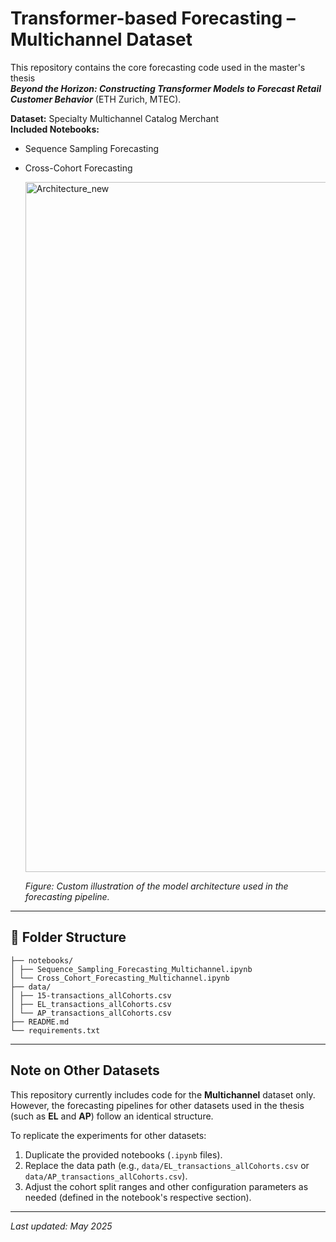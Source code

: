 
# Transformer-based Forecasting – Multichannel Dataset

This repository contains the core forecasting code used in the master's thesis  
**_Beyond the Horizon: Constructing Transformer Models to Forecast Retail Customer Behavior_** (ETH Zurich, MTEC).

**Dataset:** Specialty Multichannel Catalog Merchant  
**Included Notebooks:**
- Sequence Sampling Forecasting
- Cross-Cohort Forecasting

  <img width="1104" alt="Architecture_new" src="https://github.com/user-attachments/assets/9e899aa1-614e-4c33-b799-f8e363c30e27" />

  *Figure: Custom illustration of the model architecture used in the forecasting pipeline.*

---

## 📁 Folder Structure
```
├── notebooks/
│ ├── Sequence_Sampling_Forecasting_Multichannel.ipynb
│ └── Cross_Cohort_Forecasting_Multichannel.ipynb
├── data/
│ ├── 15-transactions_allCohorts.csv
│ ├── EL_transactions_allCohorts.csv
│ └── AP_transactions_allCohorts.csv
├── README.md
└── requirements.txt
```



---

## Note on Other Datasets

This repository currently includes code for the **Multichannel** dataset only.  
However, the forecasting pipelines for other datasets used in the thesis (such as **EL** and **AP**) follow an identical structure.

To replicate the experiments for other datasets:

1. Duplicate the provided notebooks (`.ipynb` files).
2. Replace the data path (e.g., `data/EL_transactions_allCohorts.csv` or `data/AP_transactions_allCohorts.csv`).
3. Adjust the cohort split ranges and other configuration parameters as needed (defined in the notebook's respective section).

---

_Last updated: May 2025_
